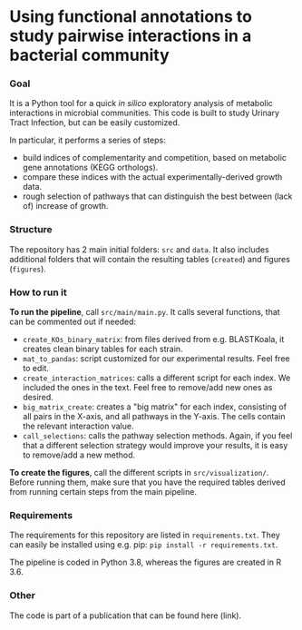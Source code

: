 # Using functional annotations to study pairwise interactions in a bacterial community

### Goal
It is a Python tool for a quick _in silico_ exploratory analysis of metabolic interactions in
microbial communities. This code is built to study Urinary Tract Infection, but can be easily customized.

In particular, it performs a series of steps:

- build indices of complementarity and competition, based on metabolic gene annotations (KEGG orthologs).
- compare these indices with the actual experimentally-derived growth data.
- rough selection of pathways that can distinguish the best between (lack of) increase of growth.

### Structure
The repository has 2 main initial folders: `src` and `data`. It also includes additional folders
that will contain the resulting tables (`created`) and figures (`figures`).

### How to run it

__To run the pipeline__, call `src/main/main.py`.
It calls several functions, that can be commented out if needed:
    
- `create_KOs_binary_matrix`: from files derived from e.g. BLASTKoala, it creates clean binary tables for each strain.
- `mat_to_pandas`: script customized for our experimental results. Feel free to edit.
- `create_interaction_matrices`: calls a different script for each index.
We included the ones in the text. Feel free to remove/add new ones as desired.
- `big_matrix_create`: creates a "big matrix" for each index, consisting of all pairs in the X-axis,
and all pathways in the Y-axis. The cells contain the relevant interaction value.
- `call_selections`: calls the pathway selection methods. Again, if you feel that
    a different selection strategy would improve your results, it is easy to remove/add a new method.

__To create the figures__, call the different scripts in `src/visualization/`.
Before running them, make sure that you have the required tables derived from running certain 
steps from the main pipeline. 

### Requirements

The requirements for this repository are listed in `requirements.txt`. 
They can easily be installed using e.g. pip: `pip install -r requirements.txt`.

The pipeline is coded in Python 3.8, whereas the figures are created in R 3.6.

### Other
The code is part of a publication that can be found here (link).
